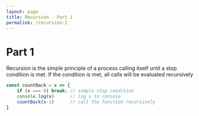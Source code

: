 ```yaml
---
layout: page
title: Recursion - Part 1
permalink: /recursion-1
---
```


# Part 1

Recursion is the simple principle of a process calling itself until a stop condition is met. If the condition is met, all calls will be evaluated recursively
<script src="https://unpkg.com/standardized-audio-context@25.1.12/build/es5/bundle.js"></script>
<script src="https://unpkg.com/audio-context-timers@5.0.44/build/es5/bundle.js"></script>
<script src="recursion/recursion.js"></script>

```js
const countBack = x => {
    if (x === 0) break; // simple stop condition
    console.log(x)      // log x to console
    countBack(x-1)      // call the function recursively
}
```